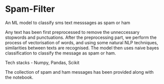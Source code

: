 # Spam-Filter
An ML model to classify sms text messsages as spam or ham

Any text has been first preprocessed to remove the unneccessary stopwords and punctuations. After the preprocessing part, we perform the process of vectorisation of words, and using some natural NLP techniques, similarities between texts are recognised. The model then uses naive bayes classification to classify the message as spam or ham.

Tech stacks - Numpy, Pandas, Scikit

The collection of spam and ham messages has been provided along with the notebook.
